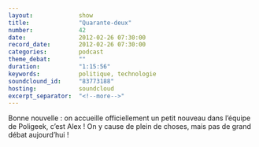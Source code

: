 ```yaml
---
layout:             show
title:              "Quarante-deux"
number:             42
date:               2012-02-26 07:30:00
record_date:        2012-02-26 07:30:00
categories:         podcast
theme_debat:        ""
duration:           "1:15:56"
keywords:           politique, technologie
soundclound_id:     "83773188"
hosting:            soundcloud
excerpt_separator:  "<!--more-->"
---
```


Bonne nouvelle : on accueille officiellement un petit nouveau dans l’équipe de Poligeek, c’est Alex ! On y cause de plein de choses, mais pas de grand débat aujourd’hui !

